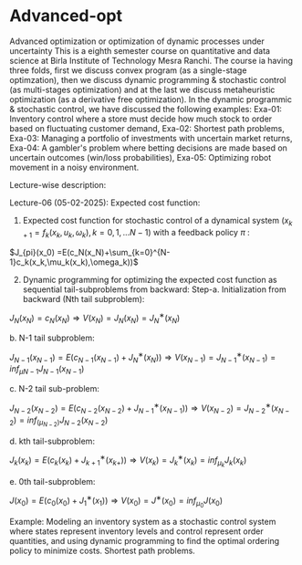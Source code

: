 # Advanced-opt
Advanced optimization or optimization of dynamic processes under uncertainty
This is a eighth semester course on quantitative and data science at Birla Institute of Technology Mesra Ranchi. The course ia having three folds, first we discuss convex program (as a single-stage optimzation), then we discuss dynamic programming & stochastic control (as multi-stages optimization) and at the last we discuss metaheuristic optimization (as a derivative free optimization).
In the dynamic programmic & stochastic control, we have discussed the following examples:
Exa-01: Inventory control where a store must decide how much stock to order based on fluctuating customer demand, 
Exa-02: Shortest path problems,
Exa-03: Managing a portfolio of investments with uncertain market returns,
Exa-04: A gambler's problem where betting decisions are made based on uncertain outcomes (win/loss probabilities), 
Exa-05: Optimizing robot movement in a noisy environment.

Lecture-wise description:

Lecture-06 (05-02-2025): Expected cost function:
1. Expected cost function for stochastic control of a dynamical system ($x_{k+1}=f_k(x_k,u_k,\omega_k), k=0,1,...N-1$) with a feedback policy $\pi$ :

$J_{pi}(x_0) =E(c_N(x_N)+\sum_{k=0}^{N-1}c_k(x_k,\mu_k(x_k),\omega_k))$


2. Dynamic programming for optimizing the expected cost function as sequential tail-subproblems from backward:
Step-a. Initialization from backward (Nth tail subproblem):

$J_N (x_N )=c_N (x_N )⇒V(x_N )=J_N (x_N )=J_N^∗ (x_N )$

b. N-1 tail subproblem:

$J_{N-1}(x_{N-1})=E(c_{N-1}(x_{N-1})+J_N^∗(x_N)) ⇒ V(x_{N-1})=J_{N-1}^∗ (x_{N-1})=inf_{\mu{N-1}}⁡{J_{N-1}(x_{N-1})}$

c. N-2 tail sub-problem:

$J_{N-2}(x_{N-2})=E(c_{N-2}(x_{N-2})+J_{N-1}^∗ (x_{N-1})) ⇒ V(x_{N-2})=J_{N-2}^∗ (x_{N-2})=inf_(\mu_{N-2})⁡ {J_{N-2} (x_{N-2})}$

d. kth tail-subproblem:

$J_k(x_k)=E(c_k(x_k) + J_{k+1}^∗(x_{k+})) ⇒ V(x_k)=J_k^∗(x_k)=inf_{\mu_k}⁡ {J_k(x_k)}$

e. 0th tail-subproblem:

$J(x_0 )=E(c_0 (x_0) + J_1^∗(x_1)) ⇒ V(x_0 )=J^∗(x_0)=inf_{\mu_0} {⁡J(x_0)}$

Example:
Modeling an inventory system as a stochastic control system where states represent inventory levels and control represent order quantities, and using dynamic programming to find the optimal ordering policy to minimize costs.
Shortest path problems.
